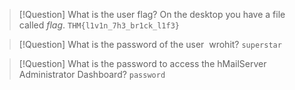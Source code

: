 
> [!Question] What is the user flag?
> On the desktop you have a file called *flag*.
> `THM{l1v1n_7h3_br1ck_l1f3}`


> [!Question] What is the password of the user  wrohit?
> `superstar`


> [!Question] What is the password to access the hMailServer Administrator Dashboard?
> `password`

